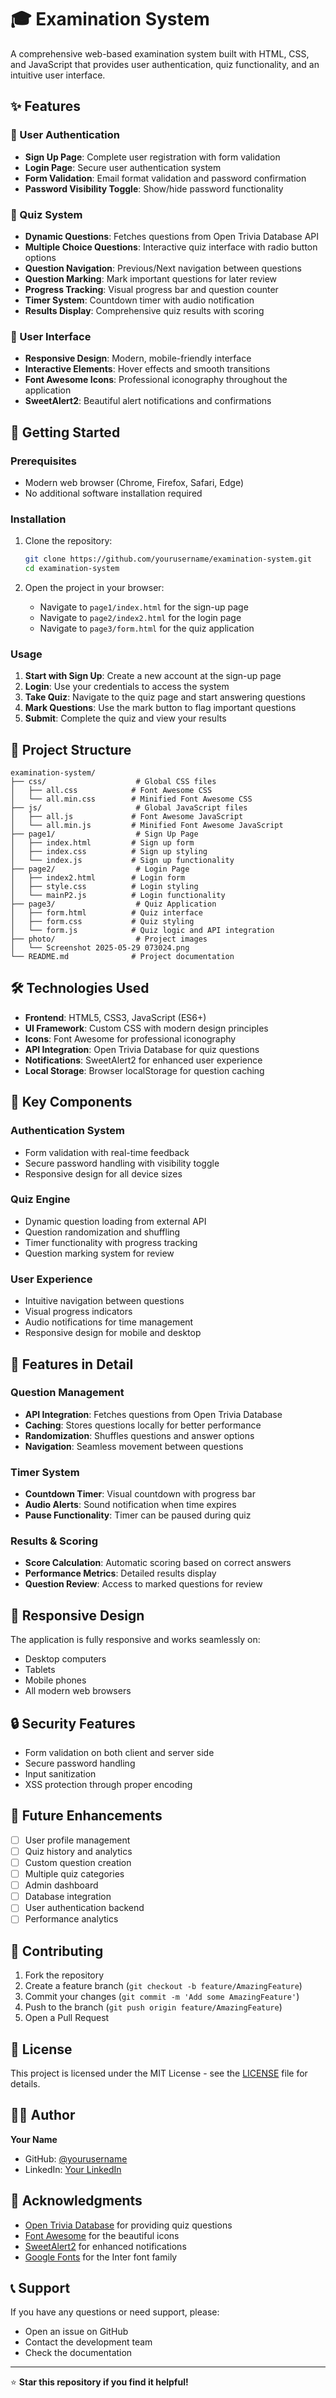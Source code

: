 # 🎓 Examination System

A comprehensive web-based examination system built with HTML, CSS, and JavaScript that provides user authentication, quiz functionality, and an intuitive user interface.

## ✨ Features

### 🔐 User Authentication
- **Sign Up Page**: Complete user registration with form validation
- **Login Page**: Secure user authentication system
- **Form Validation**: Email format validation and password confirmation
- **Password Visibility Toggle**: Show/hide password functionality

### 📝 Quiz System
- **Dynamic Questions**: Fetches questions from Open Trivia Database API
- **Multiple Choice Questions**: Interactive quiz interface with radio button options
- **Question Navigation**: Previous/Next navigation between questions
- **Question Marking**: Mark important questions for later review
- **Progress Tracking**: Visual progress bar and question counter
- **Timer System**: Countdown timer with audio notification
- **Results Display**: Comprehensive quiz results with scoring

### 🎨 User Interface
- **Responsive Design**: Modern, mobile-friendly interface
- **Interactive Elements**: Hover effects and smooth transitions
- **Font Awesome Icons**: Professional iconography throughout the application
- **SweetAlert2**: Beautiful alert notifications and confirmations

## 🚀 Getting Started

### Prerequisites
- Modern web browser (Chrome, Firefox, Safari, Edge)
- No additional software installation required

### Installation
1. Clone the repository:
   ```bash
   git clone https://github.com/yourusername/examination-system.git
   cd examination-system
   ```

2. Open the project in your browser:
   - Navigate to `page1/index.html` for the sign-up page
   - Navigate to `page2/index2.html` for the login page
   - Navigate to `page3/form.html` for the quiz application

### Usage
1. **Start with Sign Up**: Create a new account at the sign-up page
2. **Login**: Use your credentials to access the system
3. **Take Quiz**: Navigate to the quiz page and start answering questions
4. **Mark Questions**: Use the mark button to flag important questions
5. **Submit**: Complete the quiz and view your results

## 📁 Project Structure

```
examination-system/
├── css/                    # Global CSS files
│   ├── all.css            # Font Awesome CSS
│   └── all.min.css        # Minified Font Awesome CSS
├── js/                     # Global JavaScript files
│   ├── all.js             # Font Awesome JavaScript
│   └── all.min.js         # Minified Font Awesome JavaScript
├── page1/                  # Sign Up Page
│   ├── index.html         # Sign up form
│   ├── index.css          # Sign up styling
│   └── index.js           # Sign up functionality
├── page2/                  # Login Page
│   ├── index2.html        # Login form
│   ├── style.css          # Login styling
│   └── mainP2.js          # Login functionality
├── page3/                  # Quiz Application
│   ├── form.html          # Quiz interface
│   ├── form.css           # Quiz styling
│   └── form.js            # Quiz logic and API integration
├── photo/                  # Project images
│   └── Screenshot 2025-05-29 073024.png
└── README.md              # Project documentation
```

## 🛠️ Technologies Used

- **Frontend**: HTML5, CSS3, JavaScript (ES6+)
- **UI Framework**: Custom CSS with modern design principles
- **Icons**: Font Awesome for professional iconography
- **API Integration**: Open Trivia Database for quiz questions
- **Notifications**: SweetAlert2 for enhanced user experience
- **Local Storage**: Browser localStorage for question caching

## 🔧 Key Components

### Authentication System
- Form validation with real-time feedback
- Secure password handling with visibility toggle
- Responsive design for all device sizes

### Quiz Engine
- Dynamic question loading from external API
- Question randomization and shuffling
- Timer functionality with progress tracking
- Question marking system for review

### User Experience
- Intuitive navigation between questions
- Visual progress indicators
- Audio notifications for time management
- Responsive design for mobile and desktop

## 🌟 Features in Detail

### Question Management
- **API Integration**: Fetches questions from Open Trivia Database
- **Caching**: Stores questions locally for better performance
- **Randomization**: Shuffles questions and answer options
- **Navigation**: Seamless movement between questions

### Timer System
- **Countdown Timer**: Visual countdown with progress bar
- **Audio Alerts**: Sound notification when time expires
- **Pause Functionality**: Timer can be paused during quiz

### Results & Scoring
- **Score Calculation**: Automatic scoring based on correct answers
- **Performance Metrics**: Detailed results display
- **Question Review**: Access to marked questions for review

## 📱 Responsive Design

The application is fully responsive and works seamlessly on:
- Desktop computers
- Tablets
- Mobile phones
- All modern web browsers

## 🔒 Security Features

- Form validation on both client and server side
- Secure password handling
- Input sanitization
- XSS protection through proper encoding

## 🚀 Future Enhancements

- [ ] User profile management
- [ ] Quiz history and analytics
- [ ] Custom question creation
- [ ] Multiple quiz categories
- [ ] Admin dashboard
- [ ] Database integration
- [ ] User authentication backend
- [ ] Performance analytics

## 🤝 Contributing

1. Fork the repository
2. Create a feature branch (`git checkout -b feature/AmazingFeature`)
3. Commit your changes (`git commit -m 'Add some AmazingFeature'`)
4. Push to the branch (`git push origin feature/AmazingFeature`)
5. Open a Pull Request

## 📄 License

This project is licensed under the MIT License - see the [LICENSE](LICENSE) file for details.

## 👨‍💻 Author

**Your Name**
- GitHub: [@yourusername](https://github.com/yourusername)
- LinkedIn: [Your LinkedIn](https://linkedin.com/in/yourprofile)

## 🙏 Acknowledgments

- [Open Trivia Database](https://opentdb.com/) for providing quiz questions
- [Font Awesome](https://fontawesome.com/) for the beautiful icons
- [SweetAlert2](https://sweetalert2.github.io/) for enhanced notifications
- [Google Fonts](https://fonts.google.com/) for the Inter font family

## 📞 Support

If you have any questions or need support, please:
- Open an issue on GitHub
- Contact the development team
- Check the documentation

---

⭐ **Star this repository if you find it helpful!**
